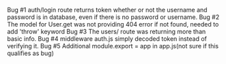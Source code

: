 Bug #1 auth/login route returns token whether or not the username and password is in database, even if there is no password or username.
Bug #2 The model for User.get was not providing 404 error if not found, needed to add 'throw' keyword
Bug #3 The users/ route was returning more than basic info.
Bug #4 middleware auth.js simply decoded token instead of verifying it. 
Bug #5 Additional module.export = app in app.js(not sure if this qualifies as bug)